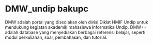 # DMW_undip bakupc
DMW adalah portal yang disediakan oleh divisi Diklat HMIF Undip untuk mendukung kegiatan akademik mahasiswa Informatika Undip. DMW++ adalah database yang menyediakan berbagai referensi belajar, seperti modul perkuliahan, soal, pembahasan, dan tutorial.
